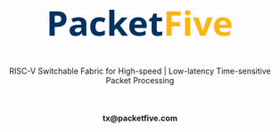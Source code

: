<p align="center">
    <img src="PacketFive.png" alt="PacketFive logo">
    <br><br><br><br>
    RISC-V Switchable Fabric for High-speed | Low-latency Time-sensitive Packet Processing
    <br><br><br><br>
    <b>tx@packetfive.com</b>
</p>
